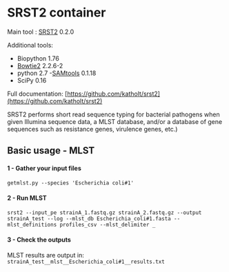 # SRST2 container

Main tool : [SRST2](https://github.com/katholt/srst2) 0.2.0

Additional tools:

- Biopython 1.76
- [Bowtie2](https://github.com/BenLangmead/bowtie2) 2.2.6-2
- python 2.7
-[SAMtools](https://github.com/samtools/samtools) 0.1.18
- SciPy 0.16

Full documentation: [https://github.com/katholt/srst2](https://github.com/katholt/srst2)

SRST2  performs short read sequence typing for bacterial pathogens when given Illumina sequence data, a MLST database, and/or a database of gene sequences  such as resistance genes, virulence genes, etc.)

## Basic usage - MLST
#### 1 - Gather your input files
```
getmlst.py --species 'Escherichia coli#1'
```

#### 2 - Run MLST
```
srst2 --input_pe strainA_1.fastq.gz strainA_2.fastq.gz --output strainA_test --log --mlst_db Escherichia_coli#1.fasta --mlst_definitions profiles_csv --mlst_delimiter _
```

#### 3 - Check the outputs
MLST results are output in: `strainA_test__mlst__Escherichia_coli#1__results.txt`
